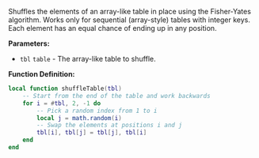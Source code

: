 Shuffles the elements of an array-like table in place using the Fisher-Yates algorithm.
Works only for sequential (array-style) tables with integer keys.
Each element has an equal chance of ending up in any position.

**Parameters:**

* `tbl` `table` - The array-like table to shuffle.

**Function Definition:**

```lua
local function shuffleTable(tbl)
    -- Start from the end of the table and work backwards
    for i = #tbl, 2, -1 do
        -- Pick a random index from 1 to i
        local j = math.random(i)
        -- Swap the elements at positions i and j
        tbl[i], tbl[j] = tbl[j], tbl[i]
    end
end
```